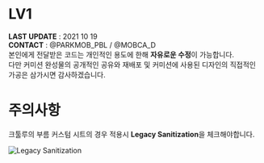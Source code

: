 # LV1
**LAST UPDATE** : 2021 10 19   
**CONTACT** : @PARKMOB_PBL / @MOBCA_D    
본인에게 전달받은 코드는 개인적인 용도에 한해 **자유로운 수정**이 가능합니다.   
다만 커미션 완성물의 공개적인 공유와 재배포 및 커미션에 사용된 디자인의 직접적인 가공은 삼가시면 감사하겠습니다.
      
         
            

# 주의사항
크툴루의 부름 커스텀 시트의 경우 적용시 **Legacy Sanitization**을 체크해야합니다. 
   
      
![Legacy Sanitization](https://i.imgur.com/dKetlgm.png "Legacy Sanitization")


